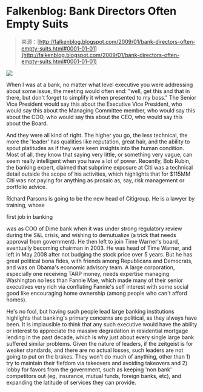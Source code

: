<!--yml
category: 未分类
date: 2024-05-12 22:35:19
-->

# Falkenblog: Bank Directors Often Empty Suits

> 来源：[http://falkenblog.blogspot.com/2009/01/bank-directors-often-empty-suits.html#0001-01-01](http://falkenblog.blogspot.com/2009/01/bank-directors-often-empty-suits.html#0001-01-01)

[![](img/af70f5dbe796a6d44b80c915717a99e8.png)](https://blogger.googleusercontent.com/img/b/R29vZ2xl/AVvXsEh2RyQqqDmmRedk0R460VPN2nJDbjU7JIprr7gPWNKyAwnYP8MStrajs4mfIjKbGCQdLgXb7RKOiX03cuPkBNaQwEGxi7rQd0KSB8RzPA_ZiDpg69vtPtgaHn-7gmkhY_n8KWRqkg/s1600-h/parson.gif)

When I was at a bank, no matter what level executive you were addressing about some issue, the meeting would often end: "well, get this and that in there, but don't forget to simplify it when presented to my boss." The Senior Vice President would say this about the Executive Vice President, who would say this about the Managing Committee member, who would say this about the COO, who would say this about the CEO, who would say this about the Board.

And they were all kind of right. The higher you go, the less technical, the more the 'leader' has qualities like reputation, great hair, and the ability to spout platitudes as if they were keen insights into the human condition. Most of all, they know that saying very little, or something very vague, can seem really intelligent when you have a lot of power. Recently, Bob Rubin, the banking expert, claimed that subprime exposure at Citi was a technical detail outside the scope of his activities, which highlights that for $115MM Citi was not paying for anything as prosaic as, say, risk management or portfolio advice.

Richard Parsons is going to be the new head of Citigroup. He is a lawyer by training, whose

first job in banking

was as COO of Dime bank when it was under strong regulatory review during the S&L crisis, and wishing to demutualize (a trick that needs approval from government). He then left to join Time Warner's board, eventually becoming chairman in 2003\. He was head of Time Warner, and left in May 2008 after not budging the stock price over 5 years. But he has great political bona fides, with friends among Republicans and Democrats, and was on Obama's economic advisory team. A large corporation, especially one receiving TARP money, needs expertise managing Washington no less than Fannie Mae, which made many of their senior executives very rich via conflating Fannie's self interest with some social good like encouraging home ownership (among people who can't afford homes).

He's no fool, but having such people lead large banking institutions highlights that banking's primary concerns are political, as they always have been. It is implausible to think that any such executive would have the ability or interest to appreciate the massive degradation in residential mortgage lending in the past decade, which is why just about every single large bank suffered similar problems. Given the nature of leaders, if the zeitgeist is for weaker standards, and there are no actual losses, such leaders are not going to put on the brakes. They won't do much of anything, other than 1) try to maintain their fiefdom via takeovers and avoiding takeovers and 2) lobby for favors from the government, such as keeping 'non bank' competitors out (eg, insurance, mutual funds, foreign banks, etc), and expanding the latitude of services they can provide.
